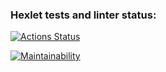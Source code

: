 ### Hexlet tests and linter status:
[![Actions Status](https://github.com/Pavel8950/frontend-project-44/actions/workflows/hexlet-check.yml/badge.svg)](https://github.com/Pavel8950/frontend-project-44/actions)

[![Maintainability](https://api.codeclimate.com/v1/badges/6f758765208103c89106/maintainability)](https://codeclimate.com/github/Pavel8950/frontend-project-44/maintainability)
